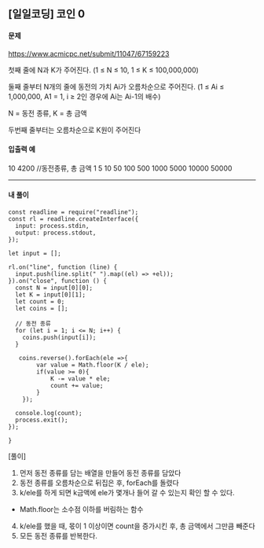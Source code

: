 ## [일일코딩] 코인 0

#### 문제

https://www.acmicpc.net/submit/11047/67159223

첫째 줄에 N과 K가 주어진다. (1 ≤ N ≤ 10, 1 ≤ K ≤ 100,000,000)

둘째 줄부터 N개의 줄에 동전의 가치 Ai가 오름차순으로 주어진다. (1 ≤ Ai ≤ 1,000,000, A1 = 1, i ≥ 2인 경우에 Ai는 Ai-1의 배수)

N = 동전 종류, K = 총 금액

두번째 줄부터는 오름차순으로 K원이 주어진다

#### 입출력 예

10 4200 //동전종류, 총 금액
1
5
10
50
100
500
1000
5000
10000
50000

---

#### 내 풀이

```JS
const readline = require("readline");
const rl = readline.createInterface({
  input: process.stdin,
  output: process.stdout,
});

let input = [];

rl.on("line", function (line) {
  input.push(line.split(" ").map((el) => +el));
}).on("close", function () {
  const N = input[0][0];
  let K = input[0][1];
  let count = 0;
  let coins = [];

  // 동전 종류
  for (let i = 1; i <= N; i++) {
    coins.push(input[i]);
  }

   coins.reverse().forEach(ele =>{
        var value = Math.floor(K / ele);
        if(value >= 0){
            K -= value * ele;
            count += value;
        }
    });

  console.log(count);
  process.exit();
});

}
```

[풀이]

1. 먼저 동전 종류를 담는 배열을 만들어 동전 종류를 담았다
2. 동전 종류를 오름차순으로 뒤집은 후, forEach를 돌렸다
3. k/ele를 하게 되면 k금액에 ele가 몇개나 들어 갈 수 있는지 확인 할 수 있다.

- Math.floor는 소수점 이하를 버림하는 함수

4. k/ele를 했을 때, 몫이 1 이상이면 count을 증가시킨 후, 총 금액에서 그만큼 빼준다
5. 모든 동전 종류를 반복한다.
